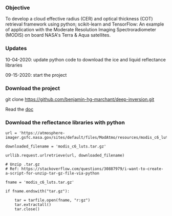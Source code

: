 ### Objective

To develop a cloud effective radius (CER) and optical thickness (COT) retrieval framework using python; scikit-learn and TensorFlow: An example of application with the Moderate Resolution Imaging Spectroradiometer (MODIS) on board NASA's Terra & Aqua satellites.

### Updates

10-04-2020: update python code to download the ice and liquid reflectance libraries

09-15-2020: start the project

### Download the project

git clone https://github.com/benjamin-hg-marchant/deep-inversion.git

Read the [doc](https://github.com/benjamin-hg-marchant/deep-inversion/blob/master/docs/train_deep_learning_model_from_modis_myd06_lut.ipynb)

### Download the reflectance libraries with python

    url = 'https://atmosphere-imager.gsfc.nasa.gov/sites/default/files/ModAtmo/resources/modis_c6_luts.tar.gz'
    
    downloaded_filename = 'modis_c6_luts.tar.gz'
    
    urllib.request.urlretrieve(url, downloaded_filename)
    
    # Unzip .tar.gz
    # Ref: https://stackoverflow.com/questions/30887979/i-want-to-create-a-script-for-unzip-tar-gz-file-via-python
 
    fname = 'modis_c6_luts.tar.gz'

    if fname.endswith("tar.gz"):
   
        tar = tarfile.open(fname, "r:gz")
        tar.extractall()
        tar.close()
